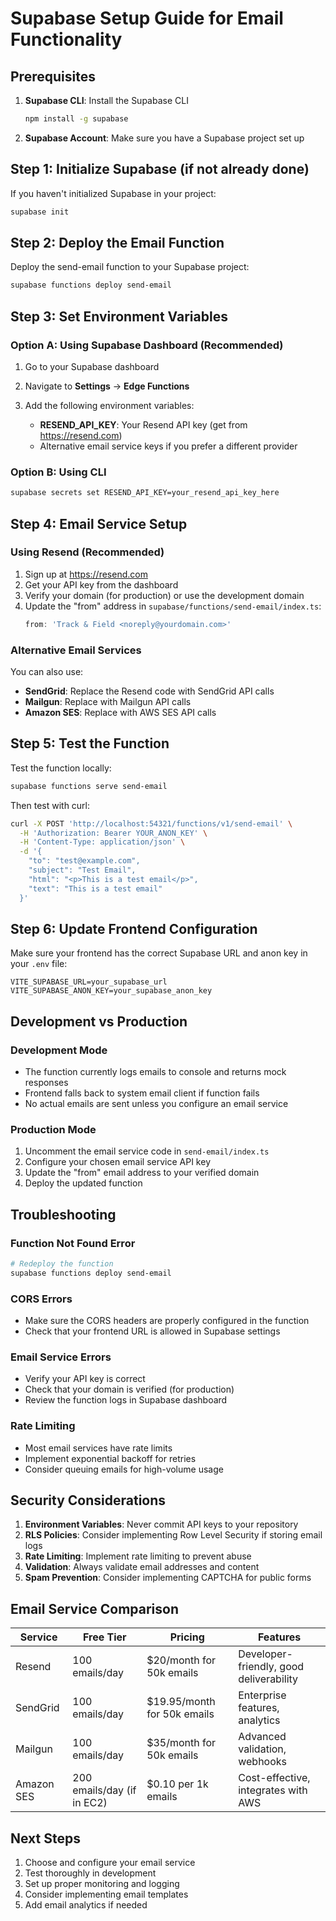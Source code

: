 # Supabase Setup Guide for Email Functionality

## Prerequisites

1. **Supabase CLI**: Install the Supabase CLI
   ```bash
   npm install -g supabase
   ```

2. **Supabase Account**: Make sure you have a Supabase project set up

## Step 1: Initialize Supabase (if not already done)

If you haven't initialized Supabase in your project:

```bash
supabase init
```

## Step 2: Deploy the Email Function

Deploy the send-email function to your Supabase project:

```bash
supabase functions deploy send-email
```

## Step 3: Set Environment Variables

### Option A: Using Supabase Dashboard (Recommended)

1. Go to your Supabase dashboard
2. Navigate to **Settings** → **Edge Functions**
3. Add the following environment variables:

   - **RESEND_API_KEY**: Your Resend API key (get from https://resend.com)
   - Alternative email service keys if you prefer a different provider

### Option B: Using CLI

```bash
supabase secrets set RESEND_API_KEY=your_resend_api_key_here
```

## Step 4: Email Service Setup

### Using Resend (Recommended)

1. Sign up at https://resend.com
2. Get your API key from the dashboard
3. Verify your domain (for production) or use the development domain
4. Update the "from" address in `supabase/functions/send-email/index.ts`:
   ```typescript
   from: 'Track & Field <noreply@yourdomain.com>'
   ```

### Alternative Email Services

You can also use:
- **SendGrid**: Replace the Resend code with SendGrid API calls
- **Mailgun**: Replace with Mailgun API calls
- **Amazon SES**: Replace with AWS SES API calls

## Step 5: Test the Function

Test the function locally:

```bash
supabase functions serve send-email
```

Then test with curl:

```bash
curl -X POST 'http://localhost:54321/functions/v1/send-email' \
  -H 'Authorization: Bearer YOUR_ANON_KEY' \
  -H 'Content-Type: application/json' \
  -d '{
    "to": "test@example.com",
    "subject": "Test Email",
    "html": "<p>This is a test email</p>",
    "text": "This is a test email"
  }'
```

## Step 6: Update Frontend Configuration

Make sure your frontend has the correct Supabase URL and anon key in your `.env` file:

```env
VITE_SUPABASE_URL=your_supabase_url
VITE_SUPABASE_ANON_KEY=your_supabase_anon_key
```

## Development vs Production

### Development Mode
- The function currently logs emails to console and returns mock responses
- Frontend falls back to system email client if function fails
- No actual emails are sent unless you configure an email service

### Production Mode
1. Uncomment the email service code in `send-email/index.ts`
2. Configure your chosen email service API key
3. Update the "from" email address to your verified domain
4. Deploy the updated function

## Troubleshooting

### Function Not Found Error
```bash
# Redeploy the function
supabase functions deploy send-email
```

### CORS Errors
- Make sure the CORS headers are properly configured in the function
- Check that your frontend URL is allowed in Supabase settings

### Email Service Errors
- Verify your API key is correct
- Check that your domain is verified (for production)
- Review the function logs in Supabase dashboard

### Rate Limiting
- Most email services have rate limits
- Implement exponential backoff for retries
- Consider queuing emails for high-volume usage

## Security Considerations

1. **Environment Variables**: Never commit API keys to your repository
2. **RLS Policies**: Consider implementing Row Level Security if storing email logs
3. **Rate Limiting**: Implement rate limiting to prevent abuse
4. **Validation**: Always validate email addresses and content
5. **Spam Prevention**: Consider implementing CAPTCHA for public forms

## Email Service Comparison

| Service | Free Tier | Pricing | Features |
|---------|-----------|---------|----------|
| Resend | 100 emails/day | $20/month for 50k emails | Developer-friendly, good deliverability |
| SendGrid | 100 emails/day | $19.95/month for 50k emails | Enterprise features, analytics |
| Mailgun | 100 emails/day | $35/month for 50k emails | Advanced validation, webhooks |
| Amazon SES | 200 emails/day (if in EC2) | $0.10 per 1k emails | Cost-effective, integrates with AWS |

## Next Steps

1. Choose and configure your email service
2. Test thoroughly in development
3. Set up proper monitoring and logging
4. Consider implementing email templates
5. Add email analytics if needed 